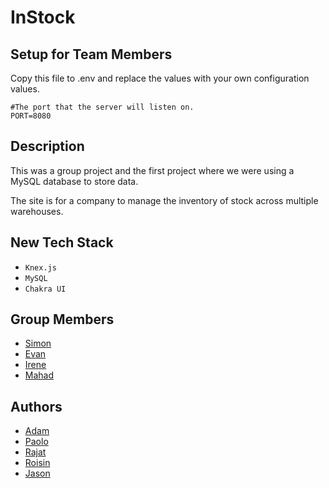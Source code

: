 # InStock

## Setup for Team Members

Copy this file to .env and replace the values with your own configuration values.

```
#The port that the server will listen on.
PORT=8080
```

## Description
This was a group project and the first project where we were using a MySQL database to store data.

The site is for a company to manage the inventory of stock across multiple warehouses.

## New Tech Stack

* `Knex.js`
* `MySQL`
* `Chakra UI`

## Group Members
* [Simon](https://github.com/simon-harlow)
* [Evan](https://github.com/evan-csj)
* [Irene](https://github.com/IreneHuynh)
* [Mahad](https://github.com/Mahad-7)

## Authors
* [Adam](https://github.com/GInTher)
* [Paolo](https://github.com/PCRib)
* [Rajat](https://github.com/rjtbansal)
* [Roisin](https://github.com/RoisOneill)
* [Jason](https://github.com/projectyang)